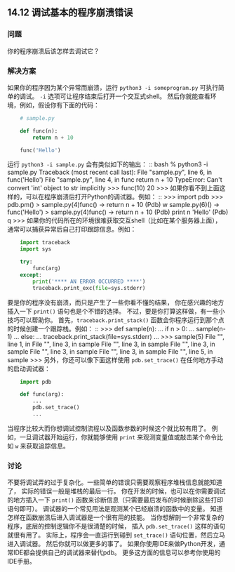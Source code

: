 ## 14.12 调试基本的程序崩溃错误 ##
### 问题 ###
你的程序崩溃后该怎样去调试它？
### 解决方案 ###
如果你的程序因为某个异常而崩溃，运行 ``python3 -i someprogram.py`` 可执行简单的调试。
``-i`` 选项可让程序结束后打开一个交互式shell。
然后你就能查看环境，例如，假设你有下面的代码：
```python
    # sample.py

    def func(n):
        return n + 10

    func('Hello')

```
运行 ``python3 -i sample.py`` 会有类似如下的输出：
::
    bash % python3 -i sample.py
    Traceback (most recent call last):
      File "sample.py", line 6, in <module>
        func('Hello')
      File "sample.py", line 4, in func
        return n + 10
    TypeError: Can't convert 'int' object to str implicitly
    >>> func(10)
    20
    >>>
如果你看不到上面这样的，可以在程序崩溃后打开Python的调试器。例如：
::
    >>> import pdb
    >>> pdb.pm()
    > sample.py(4)func()
    -> return n + 10
    (Pdb) w
      sample.py(6)<module>()
    -> func('Hello')
    > sample.py(4)func()
    -> return n + 10
    (Pdb) print n
    'Hello'
    (Pdb) q
    >>>
如果你的代码所在的环境很难获取交互shell（比如在某个服务器上面），
通常可以捕获异常后自己打印跟踪信息。例如：
```python
    import traceback
    import sys

    try:
        func(arg)
    except:
        print('**** AN ERROR OCCURRED ****')
        traceback.print_exc(file=sys.stderr)

```
要是你的程序没有崩溃，而只是产生了一些你看不懂的结果，
你在感兴趣的地方插入一下 ``print()`` 语句也是个不错的选择。
不过，要是你打算这样做，有一些小技巧可以帮助你。
首先，``traceback.print_stack()`` 函数会你程序运行到那个点的时候创建一个跟踪栈。例如：
::
    >>> def sample(n):
    ...     if n > 0:
    ...             sample(n-1)
    ...     else:
    ...             traceback.print_stack(file=sys.stderr)
    ...
    >>> sample(5)
      File "<stdin>", line 1, in <module>
      File "<stdin>", line 3, in sample
      File "<stdin>", line 3, in sample
      File "<stdin>", line 3, in sample
      File "<stdin>", line 3, in sample
      File "<stdin>", line 3, in sample
      File "<stdin>", line 5, in sample
    >>>
另外，你还可以像下面这样使用 ``pdb.set_trace()`` 在任何地方手动的启动调试器：
```python
    import pdb

    def func(arg):
        ...
        pdb.set_trace()
        ...

```
当程序比较大而你想调试控制流程以及函数参数的时候这个就比较有用了。
例如，一旦调试器开始运行，你就能够使用 ``print`` 来观测变量值或敲击某个命令比如 ``w`` 来获取追踪信息。
### 讨论 ###
不要将调试弄的过于复杂化。一些简单的错误只需要观察程序堆栈信息就能知道了，
实际的错误一般是堆栈的最后一行。
你在开发的时候，也可以在你需要调试的地方插入一下 ``print()``
函数来诊断信息（只需要最后发布的时候删除这些打印语句即可）。
调试器的一个常见用法是观测某个已经崩溃的函数中的变量。
知道怎样在函数崩溃后进入调试器是一个很有用的技能。
当你想解剖一个非常复杂的程序，底层的控制逻辑你不是很清楚的时候，
插入 ``pdb.set_trace()`` 这样的语句就很有用了。
实际上，程序会一直运行到碰到 ``set_trace()`` 语句位置，然后立马进入调试器。
然后你就可以做更多的事了。
如果你使用IDE来做Python开发，通常IDE都会提供自己的调试器来替代pdb。
更多这方面的信息可以参考你使用的IDE手册。
